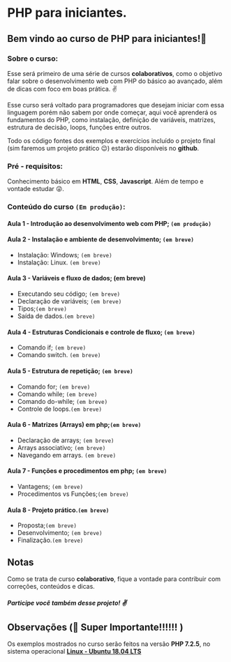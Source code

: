 # PHP para iniciantes.
## Bem vindo ao curso de PHP para iniciantes!:metal:
### Sobre o curso:
Esse será primeiro de uma série de cursos **colaborativos**, como o objetivo falar sobre o desenvolvimento web com PHP do básico ao avançado, além de dicas com foco em boas prática. :v:

Esse curso será voltado para programadores que desejam iniciar com essa linguagem porém não sabem por onde começar, aqui você aprenderá os fundamentos do PHP, como instalação, definição de variáveis, matrizes, estrutura de decisão, loops, funções entre outros.

Todo os código fontes dos exemplos e exercícios incluído o projeto final (sim faremos um projeto prático :wink:) estarão disponíveis no **github**.
### Pré - requisitos:
Conhecimento básico em **HTML**, **CSS**, **Javascript**. Além de tempo e vontade estudar :stuck_out_tongue_winking_eye:.

### Conteúdo do curso `(Em produção)`:

#### Aula 1 - Introdução ao desenvolvimento web com PHP; `(em produção)`  
#### Aula 2 - Instalação e ambiente de desenvolvimento; `(em breve)`
-   Instalação: Windows; `(em breve)` 
-   Instalação: Linux. `(em breve)`
#### Aula 3 - Variáveis e fluxo de dados; (em breve)
-   Executando seu código; `(em breve)`
-   Declaração de variáveis; `(em breve)`
-   Tipos;`(em breve)`
-   Saída de dados.`(em breve)`
#### Aula 4 - Estruturas Condicionais e controle de fluxo; `(em breve)`
- Comando if; `(em breve)`   
- Comando switch. `(em breve)`
####  Aula 5 - Estrutura de repetição; `(em breve)`
- Comando for; `(em breve)`
- Comando while; `(em breve)`
- Comando do-while; `(em breve)`
- Controle de loops.`(em breve)`
#### Aula 6 - Matrizes (Arrays) em php;`(em breve)`
-   Declaração de arrays; `(em breve)`
-   Arrays associativo; `(em breve)`
-   Navegando em arrays. `(em breve)`
#### Aula 7 - Funções e procedimentos em php; `(em breve)`
-   Vantagens; `(em breve)`
-   Procedimentos vs Funções;`(em breve)`
#### Aula 8 - Projeto prático.`(em breve)`
-   Proposta;`(em breve)`
-   Desenvolvimento; `(em breve)`
-   Finalização.`(em breve)`
## Notas
Como se trata de curso **colaborativo**, fique a vontade para contribuir com correções, conteúdos e dicas.
##### Participe você também desse projeto! :v:

## Observações (:loudspeaker: Super  Importante!!!!!! )

Os exemplos mostrados no curso serão feitos na versão **PHP 7.2.5**, no sistema operacional **[Linux - Ubuntu 18.04 LTS](https://www.ubuntu.com/download/desktop)**